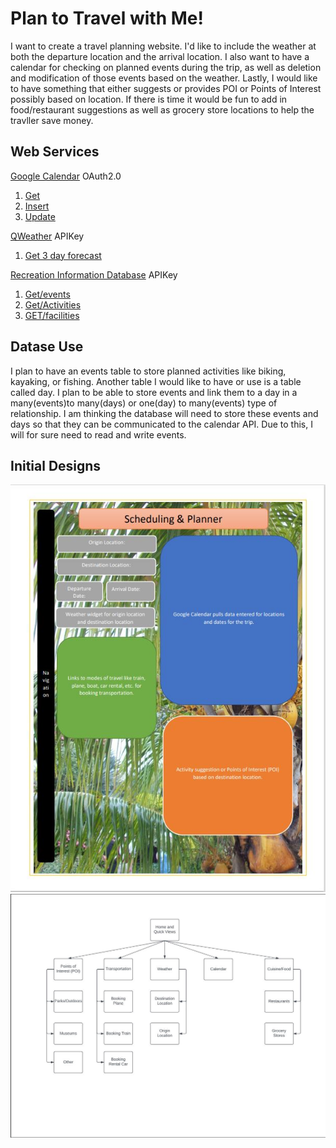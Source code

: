 Plan to Travel with Me!
=======================

I want to create a travel planning website. I'd like to include the weather at both the departure location and the arrival location. I also want to have a calendar for checking on planned events during the trip, as well as deletion and modification of those events based on the weather. Lastly, I would like to have something that either suggests or provides POI or Points of Interest possibly based on location. If there is time it would be fun to add in food/restaurant suggestions as well as grocery store locations to help the travller save money.

Web Services
------------
[Google Calendar](https://developers.google.com/calendar) OAuth2.0

1. [Get](https://developers.google.com/calendar/api/v3/reference/events/get)
2.  [Insert](https://developers.google.com/calendar/api/v3/reference/events/insert)
3. [Update](https://developers.google.com/calendar/api/v3/reference/events/update)

[QWeather](https://dev.qweather.com/en/) APIKey

1. [Get 3 day forecast](https://dev.qweather.com/en/docs/api/weather/weather-daily-forecast/#request-url)

[Recreation Information Database](https://ridb.recreation.gov/landing) APIKey

1. [Get/events](https://ridb.recreation.gov/docs#/Activities/getActivities)
2. [Get/Activities](https://ridb.recreation.gov/docs#/Events/getEvents)
3. [GET/facilities](https://ridb.recreation.gov/docs#/Facilities/getFacilities)

Datase Use
----------

I plan to have an events table to store planned activities like biking, kayaking, or fishing. Another table I would like to have or use is a table called day. I plan to be able to store events and link them to a day in a many(events)to many(days) or one(day) to many(events) type of relationship. I am thinking the database will need to store these events and days so that they can be communicated to the calendar API. Due to this, I will for sure need to read and write events.

Initial Designs
---------------

![Site Map](./Sample_Page_Layout.JPG)
![Sample Page Layout](./Site_Map.JPG)